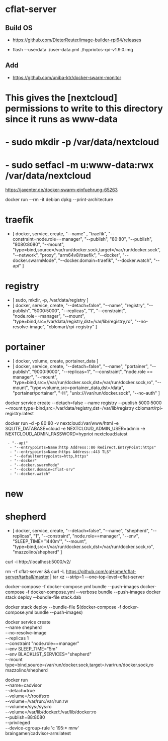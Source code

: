 # cflat-server

## Build OS

- https://github.com/DieterReuter/image-builder-rpi64/releases

- flash --userdata ./user-data.yml ./hypriotos-rpi-v1.9.0.img

## Add

- https://github.com/uniba-ktr/docker-swarm-monitor

# This gives the [nextcloud] permissions to write to this directory since it runs as www-data
# - sudo mkdir -p /var/data/nextcloud
# - sudo setfacl -m u:www-data:rwx /var/data/nextcloud

https://jaxenter.de/docker-swarm-einfuehrung-65263

docker run --rm -it debian dpkg --print-architecture

  # traefik
  - [
      docker, service, create,
        "--name" , "traefik",
        "--constraint=node.role==manager",
        "--publish", "80:80",
        "--publish", "8080:8080",
        "--mount", "type=bind,source=/var/run/docker.sock,target=/var/run/docker.sock",
        "--network", "proxy",
        "arm64v8/traefik",
        "--docker",
        "--docker.swarmMode",
        "--docker.domain=traefik",
        "--docker.watch",
        "--api"
    ]
    
  # registry
  - [ sudo, mkdir, -p, /var/data/registry ]
  - [
      docker, service, create, 
       "--detach=false",
       "--name", "registry",
       "--publish", "5000:5000",
       "--replicas", "1",
       "--constraint", "node.role==manager",
       "--mount", "type=bind,src=/var/data/registry,dst=/var/lib/registry,ro",
       "--no-resolve-image",
       "cblomart/rpi-registry"
    ]

  # portainer
  - [ docker, volume, create, portainer_data ]
  - [ 
      docker, service, create, 
        "--detach=false", 
        "--name", "portainer", 
        "--publish", "9000:9000",
        "--replicas=1",
        "--constraint", "node.role == manager",
        "--mount", "type=bind,src=//var/run/docker.sock,dst=/var/run/docker.sock,ro", 
        "--mount", "type=volume,src=portainer_data,dst=/data", 
        "portainer/portainer", 
          "-H", "unix:///var/run/docker.sock", "--no-auth"
    ]



docker service create --detach=false --name registry --publish 5000:5000 --mount type=bind,src=/var/data/registry,dst=/var/lib/registry cblomart/rpi-registry:latest



docker run -d -p 80:80 -v nextcloud:/var/www/html -e SQLITE_DATABASE=cloud -e NEXTCLOUD_ADMIN_USER=admin -e NEXTCLOUD_ADMIN_PASSWORD=hypriot nextcloud:latest

     - "--api"
      - "--entrypoints=Name:http Address::80 Redirect.EntryPoint:https"
      - "--entrypoints=Name:https Address::443 TLS"
      - "--defaultentrypoints=http,https"
      - "--docker"
      - "--docker.swarmMode"
      - "--docker.domain=cflat-srv"
      - "--docker.watch"

# new

  # shepherd
  - [
      docker, service, create, 
       "--detach=false", 
       "--name", "shepherd",
       "--replicas", "1",
       "--constraint", "node.role==manager",
       "--env", "SLEEP_TIME='1440m'",
       "--mount", "type=bind,src=//var/run/docker.sock,dst=/var/run/docker.sock,ro", 
       "mazzolino/shepherd"
    ]


curl -i http://localhost:5000/v2/

rm -rf cflat-server && curl -L https://github.com/cgHome/cflat-server/tarball/master | tar xz --strip=1 --one-top-level=cflat-server

docker-compose -f docker-compose.yml bundle --push-images
docker-compose -f docker-compose.yml --verbose bundle --push-images
docker stack deploy --bundle-file stack.dab 


docker stack deploy --bundle-file $(docker-compose -f docker-compose.yml bundle --push-images)


docker service create \
    --name shepherd \
    --no-resolve-image \
    --replicas 1 \
    --constraint "node.role==manager" \
    --env SLEEP_TIME="5m" \
    --env BLACKLIST_SERVICES="shepherd" \
    --mount type=bind,source=/var/run/docker.sock,target=/var/run/docker.sock,ro \
    mazzolino/shepherd

docker run \
  --name=cadvisor \
  --detach=true \
  --volume=/:/rootfs:ro \
  --volume=/var/run:/var/run:rw \
  --volume=/sys:/sys:ro \
  --volume=/var/lib/docker/:/var/lib/docker:ro \
  --publish=88:8080 \
  --privileged \
  --device-cgroup-rule 'c 195:* mrw' \
  braingamer/cadvisor-arm:latest
